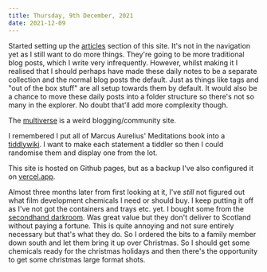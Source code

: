 ```yaml
---
title: Thursday, 9th December, 2021
date: 2021-12-09
---
```


Started setting up the [articles](/articles/) section of this site. It's not in the navigation yet as I still want to do more things. They're going to be more traditional blog posts, which I write very infrequently. However, whilst making it I realised that I should perhaps have made these daily notes to be a separate collection and the normal blog posts the default. Just as things like tags and "out of the box stuff" are all setup towards them by default. It would also be a chance to move these daily posts into a folder structure so there's not so many in the explorer. No doubt that'll add more complexity though.

The [multiverse](https://multiverse.plus/alexjj/) is a weird blogging/community site.

I remembered I put all of Marcus Aurelius' Meditations book into a [tiddlywiki](https://alexjj.github.io/Meditations/). I want to make each statement a tiddler so then I could randomise them and display one from the lot.

This site is hosted on Github pages, but as a backup I've also configured it on [vercel.app](https://alexjj.vercel.app/).

Almost three months later from first looking at it, I've _still_ not figured out what film development chemicals I need or should buy. I keep putting it off as I've not got the containers and trays etc. yet. I bought some from the [secondhand darkroom](https://www.secondhanddarkroom.co.uk). Was great value but they don't deliver to Scotland without paying a fortune. This is quite annoying and not sure entirely necessary but that's what they do. So I ordered the bits to a family member down south and let them bring it up over Christmas. So I should get some chemicals ready for the christmas holidays and then there's the opportunity to get some christmas large format shots. 

